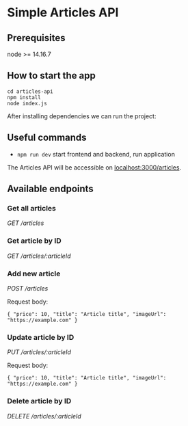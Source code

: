# Simple Articles API

## Prerequisites
node >= 14.16.7

## How to start the app

```
cd articles-api
npm install
node index.js
```
After installing dependencies we can run the project:

## Useful commands

* `npm run dev`         start frontend and backend, run application


The Articles API will be accessible on [localhost:3000/articles](http://localhost:3000/articles).

## Available endpoints

### Get all articles
*GET /articles*

### Get article by ID
*GET /articles/:articleId*

### Add new article
*POST /articles*

Request body:
```
{ "price": 10, "title": "Article title", "imageUrl": "https://example.com" }
```

### Update article by ID
*PUT /articles/:articleId*

Request body:
```
{ "price": 10, "title": "Article title", "imageUrl": "https://example.com" }
```

### Delete article by ID
*DELETE /articles/:articleId*


